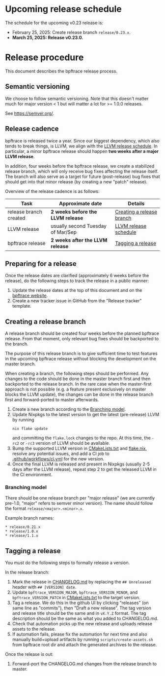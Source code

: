 # Upcoming release schedule

The schedule for the upcoming v0.23 release is:
- February 25, 2025: Create release branch `release/0.23.x`.
- **March 25, 2025: Release v0.23.0.**

# Release procedure

This document describes the bpftrace release process.

## Semantic versioning

We choose to follow semantic versioning. Note that this doesn't matter much for
major version < 1 but will matter a lot for >= 1.0.0 releases.

See https://semver.org/.

## Release cadence

bpftrace is released twice a year. Since our biggest dependency, which also
tends to break things, is LLVM, we align with the [LLVM release
schedule](https://llvm.org/docs/HowToReleaseLLVM.html). In particular, a minor
bpftrace release should happen **two weeks after a major LLVM release**.

In addition, four weeks before the bpftrace release, we create a stabilized
release branch, which will only receive bug fixes affecting the release itself.
The branch will also serve as a target for future (post-release) bug fixes that
should get into that minor release (by creating a new "patch" release).

Overview of the release cadence is as follows:

| Task                   | Approximate date                    | Details                                                              |
| ---------------------- | ----------------------------------- | -------------------------------------------------------------------- |
| release branch created | **2 weeks before the LLVM release** | [Creating a release branch](#creating-a-release-branch)              |
| LLVM release           | usually second Tuesday of Mar/Sep   | [LLVM release schedule](https://llvm.org/docs/HowToReleaseLLVM.html) |
| bpftrace release       | **2 weeks after the LLVM release**  | [Tagging a release](#tagging-a-release)                              |

## Preparing for a release

Once the release dates are clarified (approximately 6 weeks before the release),
do the following steps to track the release in a public manner:

1. Update the release dates at the top of this document and on the [bpftrace website](https://github.com/bpftrace/website/blob/master/src/pages/release-schedule.md).
1. Create a new tracker issue in GitHub from the "Release tracker" template.

## Creating a release branch

A release branch should be created four weeks before the planned bpftrace
release. From that moment, only relevant bug fixes should be backported to the
branch.

The purpose of this release branch is to give sufficient time to test features
in the upcoming bpftrace release without blocking the development on the master
branch.

When creating a branch, the following steps should be performed. Any changes to
the code should be done in the master branch first and then backported to the
release branch. In the rare case when the master-first approach is not possible
(e.g. a feature present exclusively on master blocks the LLVM update), the
changes can be done in the release branch first and forward-ported to master
afterwards.

1. Create a new branch according to the [Branching model](#branching-model).
1. Update Nixpkgs to the latest version to get the latest (pre-release) LLVM by
   running
   ```
   nix flake update
   ```
   and committing the `flake.lock` changes to the repo. At this time, the `-rc2`
   or `-rc3` version of LLVM should be available.
1. Bump the supported LLVM version in [CMakeLists.txt](../CMakeLists.txt) and
   [flake.nix](../flake.nix), resolve any potential issues, and add a CI job to
   [.github/workflows/ci.yml](../.github/workflows/ci.yml) for the new version.
1. Once the final LLVM is released and present in Nixpkgs (usually 2-5 days
   after the LLVM release), repeat step 2 to get the released LLVM in the CI
   environment.

### Branching model

There should be one release branch per "major release" (we are currently
pre-1.0, "major" refers to semver minor version). The name should follow the
format `release/<major>.<minor>.x`.

Example branch names:

    * release/0.21.x
    * release/1.0.x
    * release/1.1.x

## Tagging a release

You must do the following steps to formally release a version.

In the release branch:

1. Mark the release in [CHANGELOG.md](../CHANGELOG.md) by replacing the `##
   Unreleased` header with `## [VERSION] date`.
1. Update `bpftrace_VERSION_MAJOR`, `bpftrace_VERSION_MINOR`, and
   `bpftrace_VERSION_PATCH` in [CMakeLists.txt](../CMakeLists.txt) to the target
   version.
1. Tag a release. We do this in the github UI by clicking "releases" (on same
   line as "commits"), then "Draft a new release". The tag version and release
   title should be the same and in `vX.Y.Z` format. The tag description should
   be the same as what you added to CHANGELOG.md.
1. Check that automation picks up the new release and uploads release assets to
   the release.
1. If automation fails, please fix the automation for next time and also
   manually build+upload artifacts by running `scripts/create-assets.sh` from
   bpftrace root dir and attach the generated archives to the release.

Once the release is out:
1. Forward-port the CHANGELOG.md changes from the release branch to master.
